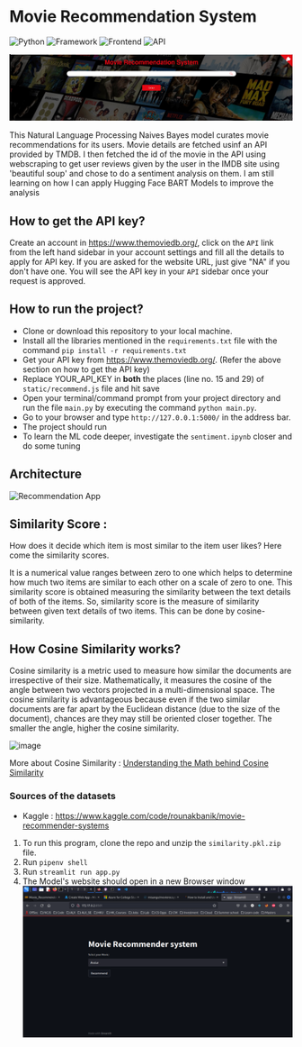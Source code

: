 # Movie Recommendation System 

![Python](https://img.shields.io/badge/Python-3.8-blueviolet)
![Framework](https://img.shields.io/badge/Framework-Flask-red)
![Frontend](https://img.shields.io/badge/Frontend-HTML/CSS/JS-green)
![API](https://img.shields.io/badge/API-TMDB-fcba03)


![image](1.png)

This Natural Language Processing Naives Bayes model curates movie recommendations for its users. Movie details are fetched usinf an API provided by TMDB. I then fetched the id of the movie in the API using webscraping to get user reviews given by the user in the IMDB site using 'beautiful soup' and chose to do a sentiment analysis on them. I am still learning on how I can apply Hugging Face BART Models to improve the analysis

## How to get the API key?

Create an account in https://www.themoviedb.org/, click on the `API` link from the left hand sidebar in your account settings and fill all the details to apply for API key. If you are asked for the website URL, just give "NA" if you don't have one. You will see the API key in your `API` sidebar once your request is approved.

## How to run the project?

* Clone or download this repository to your local machine.
* Install all the libraries mentioned in the `requirements.txt` file with the command `pip install -r requirements.txt`
* Get your API key from https://www.themoviedb.org/. (Refer the above section on how to get the API key)
* Replace YOUR_API_KEY in **both** the places (line no. 15 and 29) of `static/recommend.js` file and hit save
* Open your terminal/command prompt from your project directory and run the file `main.py` by executing the command `python main.py`.
* Go to your browser and type `http://127.0.0.1:5000/` in the address bar.
* The project should run
* To learn the ML code deeper, investigate the `sentiment.ipynb` closer and do some tuning 

## Architecture

![Recommendation App](https://user-images.githubusercontent.com/36665975/168742738-5435cf76-1a42-4d87-94b4-999e5bfc48d3.png)

## Similarity Score : 

   How does it decide which item is most similar to the item user likes? Here come the similarity scores.
   
   It is a numerical value ranges between zero to one which helps to determine how much two items are similar to each other on a scale of zero to one. This similarity score is obtained measuring the similarity between the text details of both of the items. So, similarity score is the measure of similarity between given text details of two items. This can be done by cosine-similarity.
   
## How Cosine Similarity works?
  Cosine similarity is a metric used to measure how similar the documents are irrespective of their size. Mathematically, it measures the cosine of the angle between two vectors projected in a multi-dimensional space. The cosine similarity is advantageous because even if the two similar documents are far apart by the Euclidean distance (due to the size of the document), chances are they may still be oriented closer together. The smaller the angle, higher the cosine similarity.
  
  ![image](https://user-images.githubusercontent.com/36665975/70401457-a7530680-1a55-11ea-9158-97d4e8515ca4.png)

  
More about Cosine Similarity : [Understanding the Math behind Cosine Similarity](https://www.machinelearningplus.com/nlp/cosine-similarity/)

### Sources of the datasets 

* Kaggle : https://www.kaggle.com/code/rounakbanik/movie-recommender-systems



















1. To run this program, clone the repo and unzip the `similarity.pkl.zip` file. 
2. Run `pipenv shell`
3. Run `streamlit run app.py`
4. The Model's website should open in a new Browser window
![Movie image](image.png)
